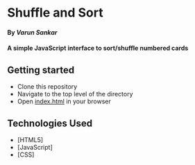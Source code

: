 # Shuffle and Sort
#### By _**Varun Sankar**_
#### A simple JavaScript interface to sort/shuffle numbered cards

## Getting started

- Clone this repository
- Navigate to the top level of the directory
- Open [index.html](https://github.com/var-commits/sort-shuffle/blob/main/index.html) in your browser

## Technologies Used

- [HTML5]
- [JavaScript]
- [CSS]
